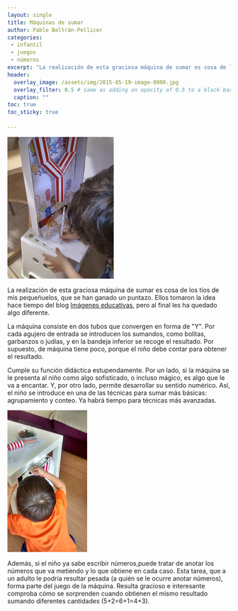 ```yaml
--- 
layout: single 
title: Máquinas de sumar 
author: Pablo Beltrán-Pellicer 
categories:
 - infantil 
 - juegos 
 - números 
excerpt: "La realización de esta graciosa máquina de sumar es cosa de los tíos de mis pequeñuelos, que se han ganado un puntazo."
header:
  overlay_image: /assets/img/2015-05-19-image-0000.jpg
  overlay_filter: 0.5 # same as adding an opacity of 0.5 to a black background
  caption: ""
toc: true
toc_sticky: true

---
```


![](/assets/img/2015-05-19-image-0000.jpg)


La realización de esta graciosa máquina de sumar es cosa de los tíos de mis pequeñuelos, que se han ganado un puntazo. Ellos tomaron la idea hace tiempo del blog [Imágenes educativas](http://www.imageneseducativas.com/la-maquina-de-sumar/), pero al final les ha quedado algo diferente.     

La máquina consiste en dos tubos que convergen en forma de "Y". Por cada agujero de entrada se introducen los sumandos, como bolitas, garbanzos o judías, y en la bandeja inferior se recoge el resultado. Por supuesto, de máquina tiene poco, porque el niño debe contar para obtener el resultado.  
  
Cumple su función didáctica estupendamente. Por un lado, si la máquina se le presenta al niño como algo sofisticado, o incluso mágico, es algo que le va a encantar. Y, por otro lado, permite desarrollar su sentido numérico. Así, el niño se introduce en una de las técnicas para sumar más básicas: agrupamiento y conteo. Ya habrá tiempo para técnicas más avanzadas.  
  
![](/assets/img/2015-05-19-image-0001.jpg)

Además, si el niño ya sabe escribir números,puede tratar de anotar los números que va metiendo y lo que obtiene en cada caso. Esta tarea, que a un adulto le podría resultar pesada (a quién se le ocurre anotar números), forma parte del juego de la máquina. Resulta gracioso e interesante comproba cómo se sorprenden cuando obtienen el mismo resultado sumando diferentes cantidades (5+2=6+1=4+3).  
  
  
